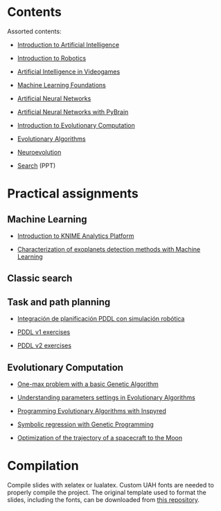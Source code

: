 # Contents

Assorted contents:

* [Introduction to Artificial Intelligence](introduction/)

* [Introduction to Robotics](robotics/robotics.pdf)

* [Artificial Intelligence in Videogames](aivideogames/aivideogames.pdf)

* [Machine Learning Foundations](mlfoundations/mlfoundations.pdf)

* [Artificial Neural Networks](ann/ann.pdf)

* [Artificial Neural Networks with PyBrain](pybrain/pybrain.pdf)

* [Introduction to Evolutionary Computation](ecintro/ecintro.pdf)

* [Evolutionary Algorithms](ea/ea.pdf)

* [Neuroevolution](neuroevolution/neuroevolution.pdf)

* [Search](search/search.pdf) (PPT)

# Practical assignments

## Machine Learning

* [Introduction to KNIME Analytics Platform](assignments/knime/intro.md)

* [Characterization of exoplanets detection methods with Machine Learning](assignments/explanets/methods.md)

## Classic search

## Task and path planning

* [Integración de planificación PDDL con simulación robótica](https://github.com/munozp/pddl-sim)

* [PDDL v1 exercises](assignments/planning/pddl-v1.md)

* [PDDL v2 exercises](assignments/planning/pddl-v2.md)

## Evolutionary Computation

* [One-max problem with a basic Genetic Algorithm](assignments/onemax/onemax.md)

* [Understanding parameters settings in Evolutionary Algorithms](assignments/parameters/parameters.md)

* [Programming Evolutionary Algorithms with Inspyred](assignments/inspyred/inspyred.md)

* [Symbolic regression with Genetic Programming](assignments/regression/regression.md)

* [Optimization of the trajectory of a spacecraft to the Moon](assignments/moonshot/moonshot.md)

# Compilation

Compile slides with xelatex or lualatex. Custom UAH fonts are needed to properly compile the project. The original template used to format the slides, including the fonts, can be downloaded from [this repository](https://github.com/dfbarrero/UAH-beamer-template).

